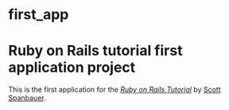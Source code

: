 first_app
=========

# Ruby on Rails tutorial first application project

This is the first application for the [*Ruby on Rails Tutorial*](http://railstutorial.org) by [Scott Spanbauer](http://leadcrafting.com/).